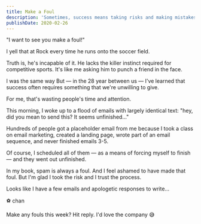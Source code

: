 ```yaml
---
title: Make a Foul
description: 'Sometimes, success means taking risks and making mistakes; embrace the process, learn from your fouls, and grow into a better version of yourself.'
publishDate: 2020-02-26
---
```


"I want to see you make a foul!"

I yell that at Rock every time he runs onto the soccer field.

Truth is, he's incapable of it.
He lacks the killer instinct required for competitive sports.
It's like me asking him to punch a friend in the face.

I was the same way
But — in the 28 year between us — I've learned that success often requires something that we're unwilling to give.

For me, that's wasting people's time and attention.

This morning, I woke up to a flood of emails with largely identical text:
"hey, did you mean to send this? It seems unfinished..."

Hundreds of people got a placeholder email from me because I took a class on email marketing, created a landing page, wrote part of an email sequence, and never finished emails 3-5.

Of course, I scheduled all of them — as a means of forcing myself to finish — and they went out unfinished.

In my book, spam is always a foul.
And I feel ashamed to have made that foul.
But I'm glad I took the risk and I trust the process.

Looks like I have a few emails and apologetic responses to write...

⚽️ chan

Make any fouls this week?
Hit reply. I'd love the company 😅
